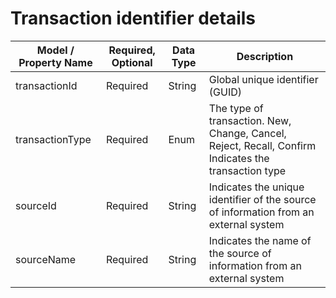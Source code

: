 # Transaction identifier details

| Model / Property Name |	Required, Optional | Data Type | Description |
| --- | --- | --- | --- |
|transactionId |	Required | String	| Global unique identifier (GUID) |
|transactionType | Required | Enum | The type of transaction. New, Change, Cancel, Reject, Recall, Confirm 	Indicates the transaction type |
|sourceId | Required | String | Indicates the unique identifier of the source of information from an external system  |
|sourceName | Required | String | Indicates the name of the source of information from an external system   |